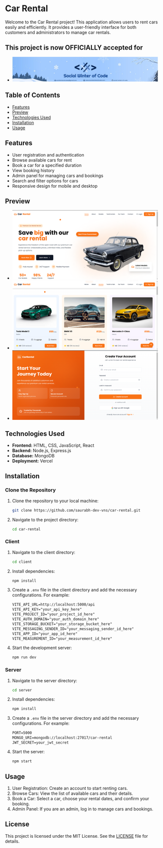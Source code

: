 # Car Rental 

Welcome to the Car Rental  project! This application allows users to rent cars easily and efficiently. It provides a user-friendly interface for both customers and administrators to manage car rentals.

## This project is now OFFICIALLY accepted for

- ![project-image1](socialwinterofcode_cover.jpg)

## Table of Contents

- [Features](#features)
- [Preview](#preview)
- [Technologies Used](#technologies-used)
- [Installation](#installation)
- [Usage](#usage)

## Features

- User registration and authentication
- Browse available cars for rent
- Book a car for a specified duration
- View booking history
- Admin panel for managing cars and bookings
- Search and filter options for cars
- Responsive design for mobile and desktop

## Preview
 - ![project-image1](carrental1.png)
 - ![project-image1](carrental2.png)
 - ![project-image1](carrental3.png)

## Technologies Used

- **Frontend:** HTML, CSS, JavaScript, React 
- **Backend:** Node.js, Express.js 
- **Database:** MongoDB 
- **Deployment:** Vercel

## Installation

### Clone the Repository
1. Clone the repository to your local machine:
   ```sh
   git clone https://github.com/saurabh-dev-vns/car-rental.git
   ```
2. Navigate to the project directory:
   ```sh
   cd car-rental
   ```

### Client
1. Navigate to the client directory:
   ```sh
   cd client
   ```
2. Install dependencies:
   ```sh
   npm install
   ```
3. Create a `.env` file in the client directory and add the necessary configurations. For example:
   ```plaintext
   VITE_API_URL=http://localhost:5000/api
   VITE_API_KEY="your_api_key_here"
   VITE_PROJECT_ID="your_project_id_here"
   VITE_AUTH_DOMAIN="your_auth_domain_here"
   VITE_STORAGE_BUCKET="your_storage_bucket_here"
   VITE_MESSAGING_SENDER_ID="your_messaging_sender_id_here"
   VITE_APP_ID="your_app_id_here"
   VITE_MEASUREMENT_ID="your_measurement_id_here"
   ```
4. Start the development server:
   ```sh
   npm run dev
   ```

### Server
1. Navigate to the server directory:
   ```sh
   cd server
   ```
2. Install dependencies:
   ```sh
   npm install
   ```
3. Create a `.env` file in the server directory and add the necessary configurations. For example:
   ```plaintext
   PORT=5000
   MONGO_URI=mongodb://localhost:27017/car-rental
   JWT_SECRET=your_jwt_secret
   ```
4. Start the server:
   ```sh
   npm start
   ```

## Usage
1. User Registration: Create an account to start renting cars.
2. Browse Cars: View the list of available cars and their details.
3. Book a Car: Select a car, choose your rental dates, and confirm your booking.
4. Admin Panel: If you are an admin, log in to manage cars and bookings.

## License

This project is licensed under the MIT License. See the [LICENSE](LICENSE) file for details.
